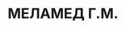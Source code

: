 ---
title: МЕЛАМЕД Г.М.
description: 'Род. в 1893, Ковенская губ., г. Поневеж, еврей, сын ремесленника, обр.:
  среднее, член ВКП(б). Проживал: Москва, Хоромный туп., д. 2/6, кв. 66. 1-й секретарь
  Полномочного представительства СССР в Китае.

  Арестован 26.10.1938. Обв. в шпионаже и участии в к.-р. организации. Приговор: ВТ
  МВО, 21.03.1939 – ВМН. Расстрелян 03.07.1939, г.Москва.

  Реабилитирован ВК ВС СССР 24.03.1956'
---